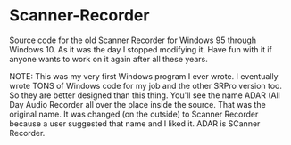 # Scanner-Recorder
Source code for the old Scanner Recorder for Windows 95 through Windows 10. As it was the day I stopped modifying it. Have fun with it if anyone wants to work on it again after all these years.

NOTE: This was my very first Windows program I ever wrote. I eventually wrote TONS of Windows code for my job and the other SRPro version too. So they are better designed than this thing.
You'll see the name ADAR (All Day Audio Recorder all over the place inside the source. That was the original name. It was changed (on the outside) to Scanner Recorder because a user suggested that name and I liked it. ADAR is SCanner Recorder.
